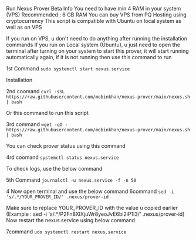Run Nexus Prover Beta
Info
You need to have min 4 RAM in your system (VPS)
Recommended : 6 GB RAM
You can buy VPS from PQ Hosting using cryptocurrency
This script is compatible with Ubuntu on local system as well as on VPS

If you run on VPS, u don't need to do anything after running the installation commands
If you run on Local system (Ubuntu), u just need to open the terminal after turning on your system to start this prover, it will start running automatically again, if it is not running then use this command to run

1st Command `sudo systemctl start nexus.service`

Installation

2nd coomand `curl -sSL https://raw.githubusercontent.com/mobinkhan/nexus-prover/main/nexus.sh | bash`

Or this command to run this script

3rd command `wget -qO - https://raw.githubusercontent.com/mobinkhan/nexus-prover/main/nexus.sh | bash`

You can check prover status using this command

4rd coomand `systemctl status nexus.service`

To check logs, use the below command

5th Command `journalctl -u nexus.service -f -n 50`

4
Now open terminal and use the below command
6command `sed -i 's/.*/YOUR_PROVER_ID/' .nexus/prover-id`

Make sure to replace YOUR_PROVER_ID with the value u copied earlier (Example : sed -i 's/.*/P2Fn8XlXjuWr8yeoJvE6bi2iP1I3/' .nexus/prover-id)
Now restart the nexus.service using below command

7command `udo systemctl restart nexus.service`
